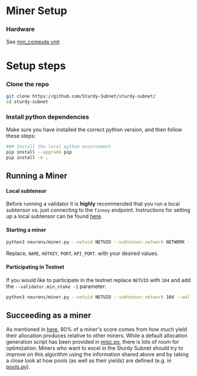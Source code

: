 # Miner Setup

### Hardware

See [min_compute.yml](../min_compute.yml)

# Setup steps

### Clone the repo
```bash
git clone https://github.com/Sturdy-Subnet/sturdy-subnet/
cd sturdy-subnet
```

### Install python dependencies
Make sure you have installed the correct python version, and then follow these steps:

```bash
### Install the local python environment
pip install --upgrade pip
pip install -e .
```

## Running a Miner

#### Local subtensor
Before running a validator it is **highly** recommended that you run a local subtensor vs. just connecting to the `finney` endpoint. Instructions for setting up a local subtensor can be found [here](https://github.com/opentensor/subtensor/blob/main/docs/running-subtensor-locally.md).

#### Starting a miner

```bash
python3 neurons/miner.py --netuid NETUID --subtensor.network NETWORK --wallet.name NAME --wallet.hotkey HOTKEY --logging.debug --axon.port PORT
```

Replace, `NAME`, `HOTKEY`, `PORT`, `API_PORT`. with your desired values.

#### Participating in Testnet
If you would like to participate in the testnet replace `NETUID` with `104` and add the `--validator.min_stake -1` parameter:

```bash
python3 neurons/miner.py --netuid NETUID --subtensor.network 104 --wallet.name NAME --wallet.hotkey HOTKEY --logging.debug --axon.port PORT --validator.min_stake -1
```

## Succeeding as a miner
As mentioned in [here](../README.md#subnet-overview), 80% of a miner's score comes from how much yield their allocation produces relative to other miners. While a default allocation generation script has been provided in [misc.py](../sturdy/utils/misc.py), there is lots of room for optimization. Miners who want to excel in the Sturdy Subnet should try to improve on this algorithm using the information shared above and by taking a close look at how pools (as well as their yields) are defined (e.g. in [pools.py](../sturdy/pools.py)).